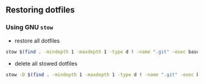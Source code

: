 ## Restoring dotfiles

### Using GNU `stow`

- restore all dotfiles

```bash
stow $(find . -mindepth 1 -maxdepth 1 -type d ! -name ".git" -exec basename {} \;)
```

- delete all stowed dotfiles

```bash
stow -D $(find . -mindepth 1 -maxdepth 1 -type d ! -name ".git" -exec basename {} \;)
```
